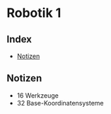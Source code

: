# Robotik 1


## Index

* [Notizen](#notizen)


## Notizen

+ 16 Werkzeuge
+ 32 Base-Koordinatensysteme